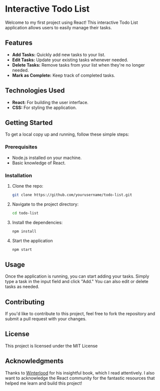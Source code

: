 # Interactive Todo List

Welcome to my first project using React! This interactive Todo List application allows users to easily manage their tasks. 

## Features

- **Add Tasks:** Quickly add new tasks to your list.
- **Edit Tasks:** Update your existing tasks whenever needed.
- **Delete Tasks:** Remove tasks from your list when they're no longer needed.
- **Mark as Complete:** Keep track of completed tasks.

## Technologies Used

- **React:** For building the user interface.
- **CSS:** For styling the application.

## Getting Started

To get a local copy up and running, follow these simple steps:

### Prerequisites

- Node.js installed on your machine.
- Basic knowledge of React.

### Installation

1. Clone the repo:
   ```bash
   git clone https://github.com/yourusername/todo-list.git
   ```
   
2. Navigate to the project directory:
   ```bash
   cd todo-list
   ```

3. Install the dependencies:
   ```bash
   npm install
   ```

4. Start the application
   ```bash
   npm start
   ```

## Usage
Once the application is running, you can start adding your tasks. Simply type a task in the input field and click "Add." You can also edit or delete tasks as needed.

## Contributing
If you'd like to contribute to this project, feel free to fork the repository and submit a pull request with your changes.

## License
This project is licensed under the MIT License

## Acknowledgments

Thanks to [Winterlood](https://github.com/winterlood) for his insightful book, which I read attentively. I also want to acknowledge the React community for the fantastic resources that helped me learn and build this project!

